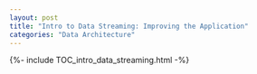 ```yaml
---
layout: post
title: "Intro to Data Streaming: Improving the Application"
categories: "Data Architecture"
---
```


{%- include TOC_intro_data_streaming.html -%}
